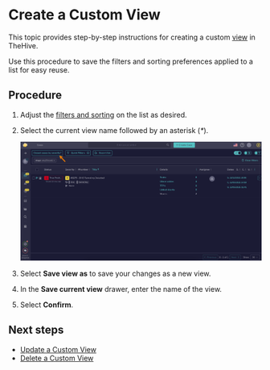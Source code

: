 # Create a Custom View

This topic provides step-by-step instructions for creating a custom [view](create-a-custom-view.md) in TheHive.

Use this procedure to save the filters and sorting preferences applied to a list for easy reuse.

<h2>Procedure</h2>

1. Adjust the [filters and sorting](../about-filtering-and-sorting.md) on the list as desired.

2. Select the current view name followed by an asterisk (*\**).

    ![Current view](../../../images/user-guides/analyst-corner/current-view.png)

3. Select **Save view as** to save your changes as a new view.

4. In the **Save current view** drawer, enter the name of the view.

5. Select **Confirm**.

<h2>Next steps</h2>

* [Update a Custom View](update-a-custom-view.md)
* [Delete a Custom View](delete-a-custom-view.md)